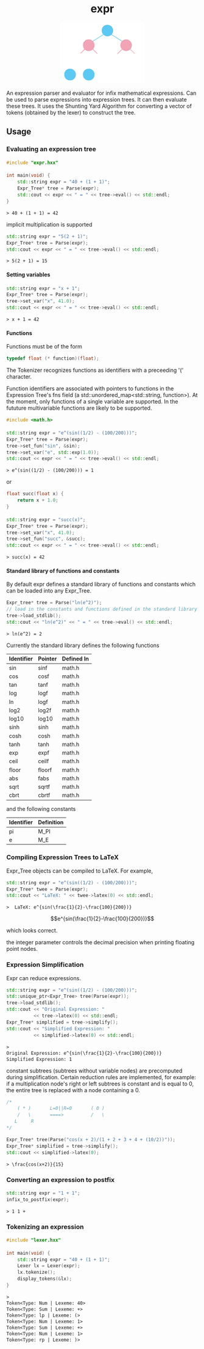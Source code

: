
<h1 align="center">
    expr
</h1>

<p align="center">
    <img src="./imgs/exprtree.png">
</p>

An expression parser and evaluator for infix mathematical expressions. Can be used to parse expressions into expression trees. It can then evaluate these trees. It uses the Shunting Yard Algorithm for converting a vector of tokens (obtained by the lexer) to construct the tree.

## Usage

### Evaluating an expression tree
```Cpp
#include "expr.hxx"

int main(void) {
    std::string expr = "40 + (1 + 1)";
    Expr_Tree* tree = Parse(expr);
    std::cout << expr << " = " << tree->eval() << std::endl;
}
```

```console
> 40 + (1 + 1) = 42
```

implicit multiplication is supported

```Cpp
std::string expr = "5(2 + 1)";
Expr_Tree* tree = Parse(expr);
std::cout << expr << " = " << tree->eval() << std::endl;
```

```console
> 5(2 + 1) = 15
```

#### Setting variables
```cpp
std::string expr = "x + 1";
Expr_Tree* tree = Parse(expr);
tree->set_var("x", 41.0);
std::cout << expr << " = " << tree->eval() << std::endl;
```

```console
> x + 1 = 42
```

#### Functions
Functions must be of the form
```cpp
typedef float (* function)(float);
```
The Tokenizer recognizes functions as identifiers with a preceeding '\(' character. 

Function identifiers are associated with pointers to functions in the Expression Tree's fns field (a std::unordered_map<std::string, function>). At the moment, only functions of a single variable are supported. In the fututure multivariable functions are likely to be supported.

```cpp
#include <math.h>

std::string expr = "e^(sin((1/2) - (100/200)))";
Expr_Tree* tree = Parse(expr);
tree->set_fun("sin", &sin);
tree->set_var("e", std::exp(1.0));
std::cout << expr << " = " << tree->eval() << std::endl;
```

```console
> e^(sin((1/2) - (100/200))) = 1
```

or

```cpp
float succ(float x) {
    return x + 1.0; 
}

std::string expr = "succ(x)";
Expr_Tree* tree = Parse(expr);
tree->set_var("x", 41.0);
tree->set_fun("succ", &succ);
std::cout << expr << " = " << tree->eval() << std::endl;
```

```console
> succ(x) = 42
```

#### Standard library of functions and constants

By default expr defines a standard library of functions and constants which can be loaded into any Expr_Tree.

```cpp
Expr_tree* tree = Parse("ln(e^2)");
// load in the constants and functions defined in the standard library
tree->load_stdlib();
std::cout << "ln(e^2)" << " = " << tree->eval() << std::endl;
```

```console
> ln(e^2) = 2
```

Currently the standard library defines the following functions

| Identifier   |    Pointer     | Defined In |
| -----------  | -------------- | -----------| 
| sin          |  sinf          | math.h     |
| cos          |  cosf          | math.h     |
| tan          |  tanf          | math.h     |
| log          |  logf          | math.h     |
| ln           |  logf          | math.h     |
| log2         |  log2f         | math.h     |
| log10        |  log10         | math.h     |
| sinh         |  sinh          | math.h     |
| cosh         |  cosh          | math.h     |
| tanh         |  tanh          | math.h     |
| exp          |  expf          | math.h     |
| ceil         |  ceilf         | math.h     |
| floor        |  floorf        | math.h     |
| abs          |  fabs          | math.h     |
| sqrt         |  sqrtf         | math.h     |
| cbrt         |  cbrtf         | math.h     |

and the following constants

| Identifier | Definition |
| ---------- | ---------- | 
| pi         |  M_PI      |
| e          |  M_E       |

### Compiling Expression Trees to LaTeX

Expr_Tree objects can be compiled to LaTeX. For example, 

```cpp
std::string expr = "e^(sin((1/2) - (100/200)))";
Expr_Tree* twee = Parse(expr);
std::cout << "LaTeX: " << twee->latex(0) << std::endl;
```

```console
>  LaTeX: e^{sin(\frac{1}{2}-\frac{100}{200})}
```

$$e^{sin(\frac{1}{2}-\frac{100}{200})}$$

which looks correct.

the integer parameter controls the decimal precision when printing floating point nodes.

### Expression Simplification

Expr can reduce expressions.

```cpp
std::string expr = "e^(sin((1/2) - (100/200)))";
std::unique_ptr<Expr_Tree> tree(Parse(expr));
tree->load_stdlib();
std::cout << "Original Expression: "
          << tree->latex(0) << std::endl;
Expr_Tree* simplified = tree->simplify();
std::cout << "Simplified Expression: "
          << simplified->latex(0) << std::endl;
```

```console
> 
Original Expression: e^{sin(\frac{1}{2}-\frac{100}{200})}
Simplified Expression: 1
```

constant subtrees (subtrees without variable nodes) are precomputed during simplification. Certain reduction rules are implemented, for example: if a multiplication node's right or left subtrees is constant and is equal to 0, the entire tree is replaced with a node containing a 0. 


```cpp
/*
    ( * )       L=0||R=0       ( 0 )
    /   \       ====>          /   \
   L     R
*/
```

```cpp
Expr_Tree* tree(Parse("cos(x + 2)/(1 + 2 + 3 + 4 + (10/2))"));
Expr_Tree* simplified = tree->simplify();
std::cout << simplified->latex(0);
```

```console
> \frac{cos(x+2)}{15}
```

### Converting an expression to postfix
```cpp
std::string expr = "1 + 1";
infix_to_postfix(expr);
```

```console
> 1 1 +
```

### Tokenizing an expression
```cpp
#include "lexer.hxx"

int main(void) {
    std::string expr = "40 + (1 + 1)";
    Lexer lx = Lexer(expr);
    lx.tokenize();
    display_tokens(&lx);
}
```

```console
> 
Token<Type: Num | Lexeme: 40>
Token<Type: Sum | Lexeme: +> 
Token<Type: lp | Lexeme: (>  
Token<Type: Num | Lexeme: 1> 
Token<Type: Sum | Lexeme: +> 
Token<Type: Num | Lexeme: 1> 
Token<Type: rp | Lexeme: )>  
```
